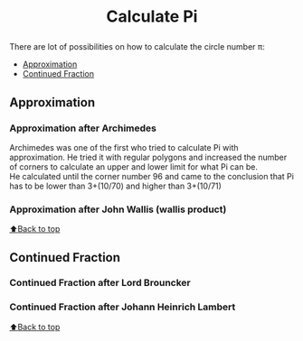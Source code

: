 # <p align="center"><b>Calculate Pi</b></p>

There are lot of possibilities on how to calculate the circle number &pi;:

* [Approximation](#approximation)
* [Continued Fraction](#continued-fraction)


## Approximation
### Approximation after Archimedes
Archimedes was one of the first who tried to calculate Pi with approximation. He tried it with regular polygons and increased the number of corners to calculate an upper and lower limit for what Pi can be.  
He calculated until the corner number 96 and came to the conclusion that Pi has to be lower than 3+(10/70) and higher than 3+(10/71) 

### Approximation after John Wallis (wallis product)
[:arrow_up:Back to top](#calculate-pi)

## Continued Fraction


### Continued Fraction after Lord Brouncker

### Continued Fraction after Johann Heinrich Lambert
[:arrow_up:Back to top](#calculate-pi)
